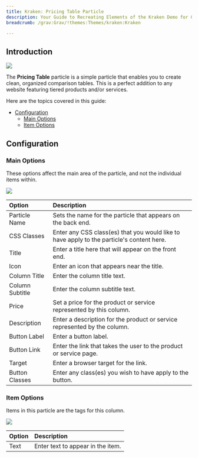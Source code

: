 ```yaml
---
title: Kraken: Pricing Table Particle
description: Your Guide to Recreating Elements of the Kraken Demo for Grav
breadcrumb: /grav:Grav/!themes:Themes/kraken:Kraken

---
```


## Introduction

![](assets/particle_pricing1.jpeg)

The **Pricing Table** particle is a simple particle that enables you to create clean, organized comparison tables. This is a perfect addition to any website featuring tiered products and/or services.

Here are the topics covered in this guide:

* [Configuration](#configuration)
    - [Main Options](#main-options)
    - [Item Options](#item-options)

## Configuration

### Main Options 

These options affect the main area of the particle, and not the individual items within.

![](assets/particle_pricing2.jpeg)

| Option          | Description                                                                               |
| :-----          | :-----                                                                                    |
| Particle Name   | Sets the name for the particle that appears on the back end.                              |
| CSS Classes     | Enter any CSS class(es) that you would like to have apply to the particle's content here. |
| Title           | Enter a title here that will appear on the front end.                                     |
| Icon            | Enter an icon that appears near the title.                                                |
| Column Title    | Enter the column title text.                                                              |
| Column Subtitle | Enter the column subtitle text.                                                           |
| Price           | Set a price for the product or service represented by this column.                        |
| Description     | Enter a description for the product or service represented by the column.                 |
| Button Label    | Enter a button label.                                                                     |
| Button Link     | Enter the link that takes the user to the product or service page.                        |
| Target          | Enter a browser target for the link.                                                      |
| Button Classes  | Enter any class(es) you wish to have apply to the button.                                 |



### Item Options

Items in this particle are the tags for this column.

![](assets/particle_pricing3.jpeg)

| Option | Description                       |
| :----- | :-----                            |
| Text   | Enter text to appear in the item. |

